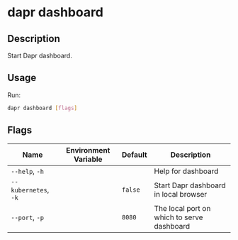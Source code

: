 # dapr dashboard

## Description

Start Dapr dashboard.

## Usage

Run:

```bash
dapr dashboard [flags]
```

## Flags

| Name | Environment Variable | Default | Description
| --- | --- | --- | --- |
| `--help`, `-h` | | | Help for dashboard |
| `--kubernetes`, `-k` | | `false` | Start Dapr dashboard in local browser |
| `--port`, `-p` | | `8080` | The local port on which to serve dashboard |
